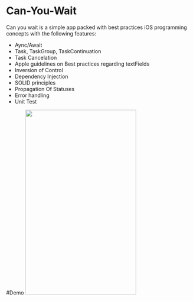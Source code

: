 # Can-You-Wait

Can you wait is a simple app packed with best practices iOS programming concepts with the following features:

- Aync/Await
- Task, TaskGroup, TaskContinuation
- Task Cancelation
- Apple guidelines on Best practices regarding textFields
- Inversion of Control
- Dependency Injection
- SOLID principles
- Propagation Of Statuses
- Error handling
- Unit Test


#Demo
<img src="https://github.com/dioufism/Can-You-Wait/assets/38227064/2dba9ae8-bcad-4897-9c41-e3d0717907d5" width="300" height="500">
